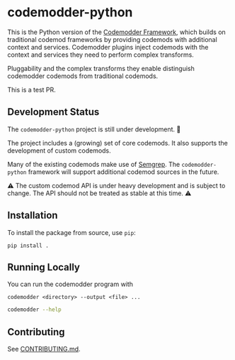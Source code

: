 # codemodder-python

This is the Python version of the [Codemodder Framework](https://codemodder.io/), which builds on traditional codemod frameworks by providing
codemods with additional context and services. Codemodder plugins inject codemods with the context and services they need to perform complex transforms.

Pluggability and the complex transforms they enable distinguish codemodder codemods from traditional codemods.

This is a test PR.

## Development Status

The `codemodder-python` project is still under development. 🚧

The project includes a (growing) set of core codemods. It also supports the
development of custom codemods.

Many of the existing codemods make use of [Semgrep](https://semgrep.dev/). The
`codemodder-python` framework will support additional codemod sources in the
future.

⚠️  The custom codemod API is under heavy development and is subject to change.
The API should not be treated as stable at this time. ⚠️

## Installation

To install the package from source, use `pip`:

```
pip install .
```

## Running Locally

You can run the codemodder program with

```codemodder <directory> --output <file> ...```

```bash
codemodder --help
```

## Contributing
See [CONTRIBUTING.md](CONTRIBUTING.md).
